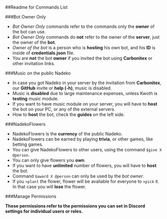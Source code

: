 ##Readme for Commands List

###Bot Owner Only

- *Bot Owner Only* commands refer to the commands only the **owner** of the bot can use.
- *Bot Owner Only* commands do **not** refer to the owner of the **server**, just the owner of the **bot**.
- *Owner of the bot* is a person who is **hosting** his own bot, and his **ID** is inside of **credentials.json** file.
- You are **not** the bot **owner** if you invited the bot using **Carbonitex** or other invitation links.

###Music on the public Nadeko

- In case you got Nadeko in your server by the invitation from **Carbonitex**, our **GitHub** invite or **help (-h)**, music is disabled.
- Music is **disabled** due to large maintenance expenses, unless Kwoth is **testing** music module.
- If you want to have music module on your server, you will have to **host** the bot on your PC, or any of the external servers.
- How to **host** the bot, check the **guides** on the left side.

###NadekoFlowers

- NadekoFlowers is the **currency** of the public Nadeko.
- NadekoFlowers can be earned by playing **trivia**, or other games, like betting games.
- You can give NadekoFlowers to other users, using the command `$give X @person`.
- You can only give flowers you **own**.
- If you want to have **unlimited** number of flowers, you will have to **host** the bot.
- Command `$award X @person` can only be used by the *bot owner*.
- If you `>plant` the flower, flower will be avaliable for everyone to `>pick` it. In that case you will **lose** the flower.

###Manage Permissions

**These permissions refer to the permissions you can set in Discord settings for individual users or roles.**

